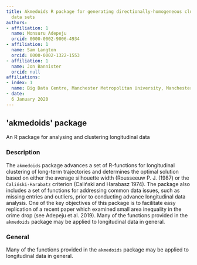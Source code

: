 ```yaml
---
title: Akmedoids R package for generating directionally-homogeneous clusters of longitudinal
  data sets
authors:
- affiliation: 1
  name: Monsuru Adepeju
  orcid: 0000-0002-9006-4934
- affiliation: 1
  name: Sam Langton
  orcid: 0000-0002-1322-1553
- affiliation: 1
  name: Jon Bannister
  orcid: null
affiliations:
- index: 1
  name: Big Data Centre, Manchester Metropolitan University, Manchester, M15 6BH
- date:
  6 January 2020
---
```


## 'akmedoids' package

An R package for analysing and clustering longitudinal data

### Description

The `akmedoids` package advances a set of R-functions for longitudinal clustering of long-term trajectories and determines the optimal solution based on either the average silhouette width (Rousseeuw P. J. (1987) or the `Caliński-Harabatz` criterion (Caliński and Harabasz 1974). The package also includes a set of functions for addressing common data issues, such as missing entries and outliers, prior to conducting advance longitudinal data analysis. One of the key objectives of this package is to facilitate easy replication of a recent paper which examined small area inequality in the crime drop (see Adepeju et al. 2019). Many of the functions provided in the `akmedoids` package may be applied to longitudinal data in general. 

### General 

Many of the functions provided in the `akmedoids` package may be applied to longitudinal data in general. 

